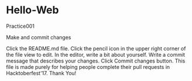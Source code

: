 # Hello-Web
Practice001

Make and commit changes

Click the README.md file.
Click the  pencil icon in the upper right corner of the file view to edit.
In the editor, write a bit about yourself.
Write a commit message that describes your changes.
Click Commit changes button.
This file is made purely for helping people complete their pull requests in Hacktoberfest'17.
Thank You!
